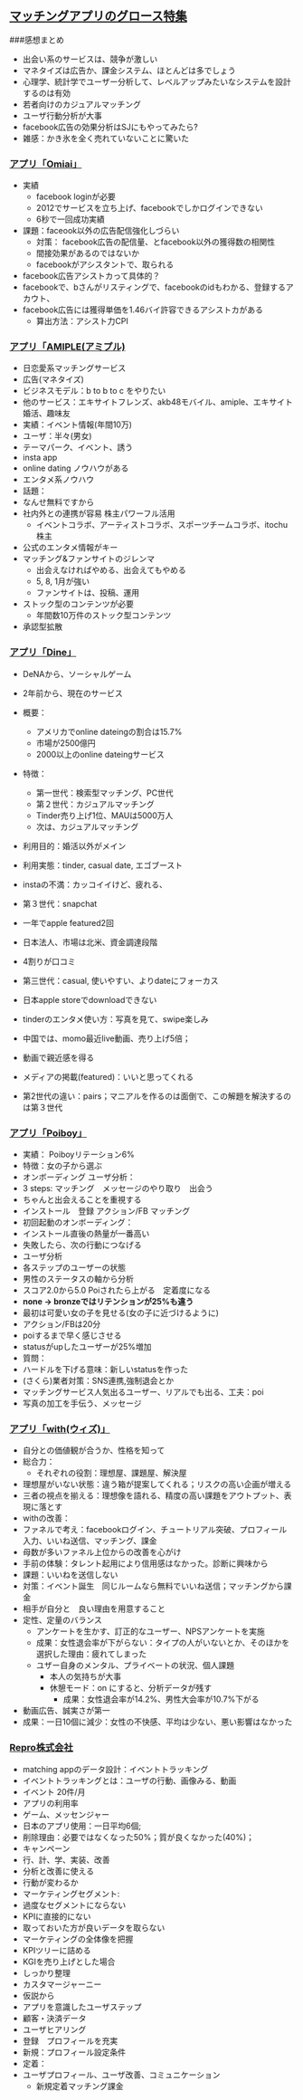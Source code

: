 ## [マッチングアプリのグロース特集](https://repro.connpass.com/event/62019)

###感想まとめ

- 出会い系のサービスは、競争が激しい
- マネタイズは広告か、課金システム、ほとんどは多でしょう
- 心理学、統計学でユーザー分析して、レベルアップみたいなシステムを設計するのは有効
- 若者向けのカジュアルマッチング
- ユーザ行動分析が大事
- facebook広告の効果分析はSJにもやってみたら?
- 雑感：かき氷を全く売れていないことに驚いた
### [アプリ「Omiai」](http://fb.omiai-jp.com/)
- 実績
  - facebook loginが必要
  - 2012でサービスを立ち上げ、facebookでしかログインできない
  - 6秒で一回成功実績
- 課題：faceook以外の広告配信強化しづらい
  - 対策： facebook広告の配信量、とfacebook以外の獲得数の相関性
  - 間接効果があるのではないか
  - facebookがアシスタントで、取られる
- facebook広告アシストカって具体的？
- facebookで、bさんがリスティングで、facebookのidもわかる、登録するアカウト、
- facebook広告には獲得単価を1.46バイ許容できるアシストカがある
  - 算出方法：アシスト力CPI

### [アプリ「AMIPLE(アミプル)](https://www.amiple.com)

- 日恋愛系マッチングサービス
 - 広告(マネタイズ)
 - ビジネスモデル：b to b to c をやりたい
- 他のサービス：エキサイトフレンズ、akb48モバイル、amiple、エキサイト婚活、趣味友
- 実績：イベント情報(年間10万)
- ユーザ：半々(男女)
- テーマパーク、イベント、誘う
 - insta app
 - online dating ノウハウがある
 - エンタメ系ノウハウ
  - 話題：
   - なんせ無料ですから
   - 社内外との連携が容易 株主パワーフル活用
     - イベントコラボ、アーティストコラボ、スポーツチームコラボ、itochu株主
   - 公式のエンタメ情報がキー
   - マッチング&ファンサイトのジレンマ
     - 出会えなければやめる、出会えてもやめる
     - 5, 8, 1月が強い
     - ファンサイトは、投稿、運用
   - ストック型のコンテンツが必要
     - 年間数10万件のストック型コンテンツ
   - 承認型拡散

### [アプリ「Dine」](http://dinewith.co/)

- DeNAから、ソーシャルゲーム
 - 2年前から、現在のサービス

- 概要：
  - アメリカでonline dateingの割合は15.7%
  - 市場が2500億円
  - 2000以上のonline dateingサービス
- 特徴：
  - 第一世代：検索型マッチング、PC世代
  - 第２世代：カジュアルマッチング
  - Tinder売り上げ1位、MAUは5000万人
  - 次は、カジュアルマッチング
- 利用目的：婚活以外がメイン
- 利用実態：tinder, casual date, エゴブースト
 - instaの不満：カッコイイけど、疲れる、
- 第３世代：snapchat
 - 一年でapple featured2回
- 日本法人、市場は北米、資金調達段階
- 4割りが口コミ
 - 第三世代：casual, 使いやすい、よりdateにフォーカス
 - 日本apple storeでdownloadできない
 - tinderのエンタメ使い方：写真を見て、swipe楽しみ
- 中国では、momo最近live動画、売り上げ5倍；
 - 動画で親近感を得る
 - メディアの掲載(featured)：いいと思ってくれる
 - 第2世代の違い：pairs；マニアルを作るのは面倒で、この解題を解決するのは第３世代

### [アプリ「Poiboy」](https://poiboy.jp/)

- 実績： Poiboyリテーション6%
- 特徴：女の子から選ぶ
- オンボーディング ユーザ分析：
 - 3 steps: マッチング　メッセージのやり取り　出会う
 - ちゃんと出会えることを重視する
 - インストール　登録 アクション/FB マッチング
 - 初回起動のオンボーディング：
  - インストール直後の熱量が一番高い
  - 失敗したら、次の行動につなげる
- ユーザ分析
 - 各ステップのユーザーの状態
  - 男性のステータスの軸から分析
   - スコア2.0から5.0 Poiされたら上がる　定着度になる
   - **none → bronzeではリテンションが25%も違う**
  - 最初は可愛い女の子を見せる(女の子に近づけるように)
  - アクション/FBは20分
  - poiするまで早く感じさせる
  - statusがupしたユーザーが25%増加
- 質問：
 - ハードルを下げる意味：新しいstatusを作った
 - (さくら)業者対策：SNS連携,強制退会とか
 - マッチングサービス人気出るユーザー、リアルでも出る、工夫：poi
 - 写真の加工を手伝う、メッセージ

### [アプリ「with(ウィズ)」](https://with.is/welcome)

- 自分との価値観が合うか、性格を知って
- 総合力：
  - それぞれの役割：理想屋、課題屋、解決屋
 - 理想屋がいない状態：違う箱が提案してくれる；リスクの高い企画が増える
 - 三者の視点を揃える：理想像を語れる、精度の高い課題をアウトプット、表現に落とす
- withの改善：
 - ファネルで考え：facebookログイン、チュートリアル突破、プロフィール入力、いいね送信、マッチング、課金
 - 母数が多いファネル上位からの改善を心がけ
- 手前の体験：タレント起用により信用感はなかった。診断に興味から
 - 課題：いいねを送信しない
  - 対策：イベント誕生　同じルームなら無料でいいね送信；マッチングから課金
  - 相手が自分と　良い理由を用意すること
  - 定性、定量のバランス
    - アンケートを生かす、訂正的なユーザー、NPSアンケートを実施
    - 成果：女性退会率が下がらない：タイプの人がいないとか、そのほかを選択した理由：疲れてしまった
    - ユザー自身のメンタル、プライベートの状況、個人課題
      - 本人の気持ちが大事
      - 休憩モード：on にすると、分析データが残す
        - 成果：女性退会率が14.2%、男性大会率が10.7%下がる
  - 動画広告、誠実さが第一
- 成果：一日10個に減少：女性の不快感、平均は少ない、悪い影響はなかった

### [Repro株式会社](https://repro.io/jp/)

- matching appのデータ設計：イベントトラッキング
- イベントトラッキングとは：ユーザの行動、画像みる、動画
- イベント 20件/月
- アプリの利用率
 - ゲーム、メッセンジャー
 - 日本のアプリ使用：一日平均6個;
 - 削除理由：必要ではなくなった50%；質が良くなかった(40%)；
- キャンペーン
 - 行、計、学、実装、改善
 - 分析と改善に使える
  - 行動が変わるか
  - マーケティングセグメント:
   - 過度なセグメントにならない
   - KPIに直接的にない
  - 取っておいた方が良いデータを取らない
 - マーケティングの全体像を把握
  - KPIツリーに詰める
   - KGIを売り上げとした場合
   - しっかり整理
  - カスタマージャーニー
   - 仮説から
   - アプリを意識したユーザステップ
   - 顧客・決済データ
   - ユーザヒアリング
   - 登録　プロフィールを充実
   - 新規：プロフィール設定条件
   - 定着：
   - ユーザプロフィール、ユーザ改善、コミュニケーション
     - 新規定着マッチング課金
